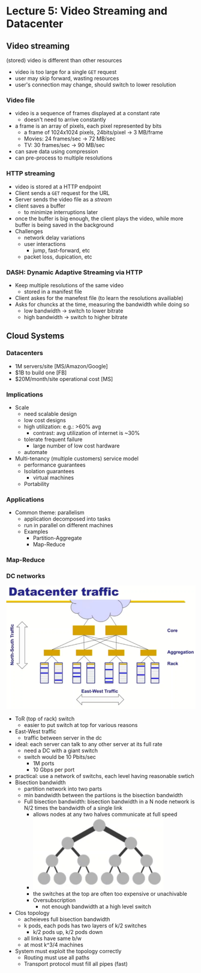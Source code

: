 # Lecture 5: Video Streaming and Datacenter

## Video streaming

(stored) video is different than other resources

- video is too large for a single `GET` request
- user may skip forward, wasting resources
- user's connection may change, should switch to lower resolution

### Video file

- video is a sequence of frames displayed at a constant rate
  - doesn't need to arrive constantly
- a frame is an array of pixels, each pixel represented by bits
  - a frame of 1024x1024 pixels, 24bits/pixel -> 3 MB/frame
  - Movies: 24 frames/sec -> 72 MB/sec
  - TV: 30 frames/sec -> 90 MB/sec
- can save data using compression
- can pre-process to multiple resolutions

### HTTP streaming

- video is stored at a HTTP endpoint
- Client sends a `GET` request for the URL
- Server sends the video file as a _stream_
- client saves a buffer
  - to minimize interruptions later
- once the buffer is big enough, the client plays the video, while more buffer is being saved in the background
- Challenges
  - network delay variations
  - user interactions
    - jump, fast-forward, etc
  - packet loss, dupication, etc

### DASH: Dynamic Adaptive Streaming via HTTP

- Keep multiple resolutions of the same video
  - stored in a manifest file
- Client askes for the manefest file (to learn the resolutions availiable)
- Asks for chuncks at the time, measuring the bandwidth while doing so
  - low bandwidth -> switch to lower bitrate
  - high bandwidth -> switch to higher bitrate

## Cloud Systems

### Datacenters

- 1M servers/site [MS/Amazon/Google]
- $1B to build one [FB]
- $20M/month/site operational cost [MS]

### Implications

- Scale
  - need scalable design
  - low cost designs
  - high utilization: e.g.: >60% avg
    - contrast: avg utilization of internet is ~30%
  - tolerate frequent failure
    - large number of low cost hardware
  - automate
- Multi-tenancy (multiple customers) service model
  - performance guarantees
  - Isolation guarantees
    - virtual machines
  - Portability

### Applications

- Common theme: parallelism
  - application decomposed into tasks
  - run in parallel on different machines
  - Examples
    - Partition-Aggregate
    - Map-Reduce

### Map-Reduce

### DC networks

![dc](dc.png)

- ToR (top of rack) switch
  - easier to put switch at top for various reasons
- East-West traffic
  - traffic between server in the dc
- ideal: each server can talk to any other server at its full rate
  - need a DC with a giant switch
  - switch would be 10 Pbits/sec
    - 1M ports
    - 10 Gbps per port
- practical: use a network of switchs, each level having reasonable swtich
- Bisection bandwidth
  - partition network into two parts
  - min bandwidth between the partiions is the bisection bandwidth
  - Full bisection bandwidth: bisection bandwidth in a N node network is N/2 times the bandwidth of a single link
    - allows nodes at any two halves communicate at full speed
    - ![](bisection.png)
    - the switches at the top are often too expensive or unachivable
    - Oversubscription
      - not enough bandwidth at a high level switch
- Clos topology
  - acheieves full bisection bandwidth
  - k pods, each pods has two layers of k/2 switches
    - k/2 pods up, k/2 pods down
  - all links have same b/w
  - at most k^3/4 machines
- System must exploit the topology correctly
  - Routing must use all paths
  - Transport protocol must fill all pipes (fast)
